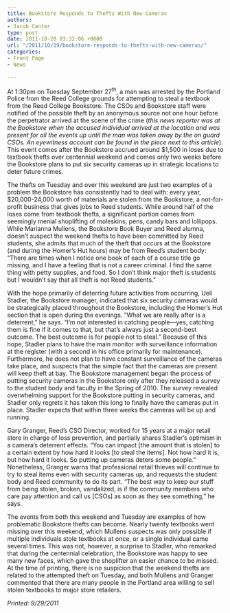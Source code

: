 ```yaml
---
title: Bookstore Responds to Thefts With New Cameras
authors:
- Jacob Canter
type: post
date: 2011-10-20 03:32:06 +0000
url: "/2011/10/19/bookstore-responds-to-thefts-with-new-cameras/"
categories:
- Front Page
- News

---
```

At 1:30pm on Tuesday September 27<sup>th</sup>, a man was arrested by the Portland Police from the Reed College grounds for attempting to steal a textbook from the Reed College Bookstore. The CSOs and Bookstore staff were notified of the possible theft by an anonymous source not one hour before the perpetrator arrived at the scene of the crime (_this news reporter was at the Bookstore when the accused individual arrived at the location and was present for all the events up until the man was taken away by the on guard CSOs. An eyewitness account can be found in the piece next to this article_). This event comes after the Bookstore accrued around $1,500 in loses due to textbook thefts over centennial weekend and comes only two weeks before the Bookstore plans to put six security cameras up in strategic locations to deter future crimes.

The thefts on Tuesday and over this weekend are just two examples of a problem the Bookstore has consistently had to deal with: every year, $20,000-24,000 worth of materials are stolen from the Bookstore, a not-for-profit business that gives jobs to Reed students. While around half of the loses come from textbook thefts, a significant portion comes from seemingly menial shoplifting of moleskins, pens, candy bars and lollipops. While Marianna Mullens, the Bookstore Book Buyer and Reed alumna, doesn’t suspect the weekend thefts to have been committed by Reed students, she admits that much of the theft that occurs at the Bookstore (and during the Homer’s Hut hours) may be from Reed&#8217;s student body: “There are times when I notice one book of each of a course title go missing, and I have a feeling that is not a career criminal. I find the same thing with petty supplies, and food. So I don’t think major theft is students but I wouldn’t say that all theft is not Reed students.”

With the hope primarily of deterring future activities from occurring, Ueli Stadler, the Bookstore manager, indicated that six security cameras would be strategically placed throughout the Bookstore, including the Homer’s Hut section that is open during the evenings. “What we are really after is a deterrent,” he says. “I’m not interested in catching people—yes, catching them is fine if it comes to that, but that’s always just a second-best outcome. The best outcome is for people not to steal.” Because of this hope, Stadler plans to have the main monitor with surveillance information at the register (with a second in his office primarily for maintenance). Furthermore, he does not plan to have constant surveillance of the cameras take place, and suspects that the simple fact that the cameras are present will keep theft at bay. The Bookstore management began the process of putting security cameras in the Bookstore only after they released a survey to the student body and faculty in the Spring of 2010. The survey revealed overwhelming support for the Bookstore putting in security cameras, and Stadler only regrets it has taken this long to finally have the cameras put in place. Stadler expects that within three weeks the cameras will be up and running.

Gary Granger, Reed&#8217;s CSO Director, worked for 15 years at a major retail store in charge of loss prevention, and partially shares Stadler’s optimism in a camera&#8217;s deterrent effects. “You can impact [the amount that is stolen] to a certain extent by how hard it looks [to steal the items]. Not how hard it is, but how hard it looks. So putting up cameras deters some people.” Nonetheless, Granger warns that professional retail thieves will continue to try to steal items even with security cameras up, and requests the student body and Reed community to do its part. “The best way to keep our stuff from being stolen, broken, vandalized, is if the community members who care pay attention and call us [CSOs] as soon as they see something,” he says.

The events from both this weekend and Tuesday are examples of how problematic Bookstore thefts can become. Nearly twenty textbooks went missing over this weekend, which Mullens suspects was only possible if multiple individuals stole textbooks at once, or a single individual came several times. This was not, however, a surprise to Stadler, who remarked that during the centennial celebration, the Bookstore was happy to see many new faces, which gave the shoplifter an easier chance to be missed. At the time of printing, there is no suspicion that the weekend thefts are related to the attempted theft on Tuesday, and both Mullens and Granger commented that there are many people in the Portland area willing to sell stolen textbooks to major store retailers.

_Printed: 9/29/2011_